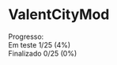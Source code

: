 # ValentCityMod
Progresso:<br/>
Em teste 1/25 (4%)<br/>
Finalizado 0/25 (0%)<br/>
<!-- https://github.com/Tutorials-By-Kaupenjoe/Forge-Tutorial-1.21.X/blob/main/src/main/java/net/kaupenjoe/tutorialmod/TutorialMod.java -->
<!-- https://github.com/MinecraftForge/MinecraftForge/tree/1.21.x/src/main/java/net/minecraftforge/event/entity/living -->